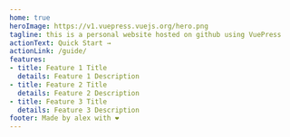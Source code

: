 ```yaml
---
home: true
heroImage: https://v1.vuepress.vuejs.org/hero.png
tagline: this is a personal website hosted on github using VuePress
actionText: Quick Start →
actionLink: /guide/
features:
- title: Feature 1 Title
  details: Feature 1 Description
- title: Feature 2 Title
  details: Feature 2 Description
- title: Feature 3 Title
  details: Feature 3 Description
footer: Made by alex with ❤️
---
```


